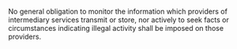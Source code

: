 No general obligation to monitor the information which providers of intermediary services transmit or store, nor actively to seek facts or circumstances indicating illegal activity shall be imposed on those providers.